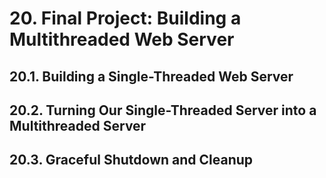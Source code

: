 # 20. Final Project: Building a Multithreaded Web Server

## 20.1. Building a Single-Threaded Web Server

## 20.2. Turning Our Single-Threaded Server into a Multithreaded Server

## 20.3. Graceful Shutdown and Cleanup
